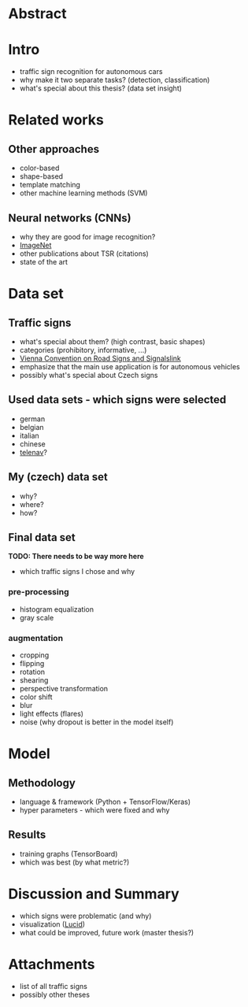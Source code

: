 # Abstract
# Intro
- traffic sign recognition for autonomous cars
- why make it two separate tasks? (detection, classification)
- what's special about this thesis? (data set insight)

# Related works
## Other approaches
- color-based
- shape-based
- template matching
- other machine learning  methods (SVM)
## Neural networks (CNNs)
- why they are good for image recognition?
- [ImageNet](http://www.image-net.org/challenges/LSVRC/)
- other publications about TSR (citations)
- state of the art

# Data set
## Traffic signs
- what's special about them? (high contrast, basic shapes)
- categories (prohibitory, informative, ...)
- [Vienna Convention on Road Signs and Signals](https://en.wikipedia.org/wiki/Vienna_Convention_on_Road_Signs_and_Signals)[link](http://www.unece.org/fileadmin/DAM/trans/conventn/signalse.pdf)
- emphasize that the main use application is for autonomous vehicles
- possibly what's special about Czech signs
## Used data sets - which signs were selected
- german
- belgian
- italian
- chinese
- [telenav](https://github.com/Telenav/Telenav.AI)?
## My (czech) data set
- why?
- where?
- how?
## Final data set
**TODO: There needs to be way more here**
- which traffic signs I chose and why
### pre-processing
- histogram equalization
- gray scale
### augmentation
- cropping
- flipping
- rotation
- shearing
- perspective transformation
- color shift
- blur
- light effects (flares)
- noise (why dropout is better in the model itself)

# Model
## Methodology
- language & framework (Python + TensorFlow/Keras)
- hyper parameters - which were fixed and why
## Results
- training graphs (TensorBoard)
- which was best (by what metric?)

# Discussion and Summary
- which signs were problematic (and why)
- visualization ([Lucid](https://github.com/tensorflow/lucid))
- what could be improved, future work (master thesis?)

# Attachments
- list of all traffic signs
- possibly other theses
